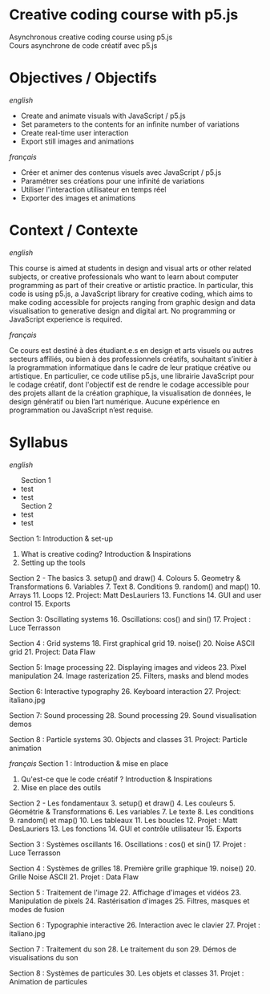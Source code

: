# Creative coding course with p5.js
Asynchronous creative coding course using p5.js
<br>Cours asynchrone de code créatif avec p5.js

# Objectives / Objectifs
_english_
- Create and animate visuals with JavaScript / p5.js
- Set parameters to the contents for an infinite number of variations
- Create real-time user interaction
- Export still images and animations

_français_
- Créer et animer des contenus visuels avec JavaScript / p5.js
- Paramétrer ses créations pour une infinité de variations
- Utiliser l'interaction utilisateur en temps réel
- Exporter des images et animations

# Context / Contexte
_english_

This course is aimed at students in design and visual arts or other related subjects, or creative professionals who want to learn about computer programming as part of their creative or artistic practice. In particular, this code is using p5.js, a JavaScript library for creative coding, which aims to make coding accessible for projects ranging from graphic design and data visualisation to generative design and digital art. No programming or JavaScript experience is required.

_français_

Ce cours est destiné à des étudiant.e.s en design et arts visuels ou autres secteurs affiliés, ou bien à des professionnels créatifs, souhaitant s’initier à la programmation informatique dans le cadre de leur pratique créative ou artistique. En particulier, ce code utilise p5.js, une librairie JavaScript pour le codage créatif, dont l'objectif est de rendre le codage accessible pour des projets allant de la création graphique, la visualisation de données, le design génératif ou bien l’art numérique. Aucune expérience en programmation ou JavaScript n’est requise.

# Syllabus
_english_

<ul>
  Section 1
  <li>test</li>
  <li>test</li>
  Section 2
  <li>test</li>
  <li>test</li>
</ul>

Section 1: Introduction & set-up
1. What is creative coding? Introduction & Inspirations
2. Setting up the tools

Section 2 - The basics
3. setup() and draw()
4. Colours
5. Geometry & Transformations
6. Variables
7. Text
8. Conditions
9. random() and map()
10. Arrays
11. Loops
12. Project: Matt DesLauriers
13. Functions
14. GUI and user control
15. Exports

Section 3: Oscillating systems
16. Oscillations: cos() and sin()
17. Project : Luce Terrasson

Section 4 : Grid systems
18. First graphical grid
19. noise()
20. Noise ASCII grid
21. Project: Data Flaw

Section 5: Image processing
22. Displaying images and videos
23. Pixel manipulation
24. Image rasterization
25. Filters, masks and blend modes

Section 6: Interactive typography
26. Keyboard interaction
27. Project: italiano.jpg

Section 7: Sound processing
28. Sound processing
29. Sound visualisation demos

Section 8 : Particle systems
30. Objects and classes
31. Project: Particle animation

_français_
Section 1 : Introduction & mise en place
1. Qu'est-ce que le code créatif ? Introduction & Inspirations
2. Mise en place des outils

Section 2 - Les fondamentaux
3. setup() et draw()
4. Les couleurs
5. Géométrie & Transformations
6. Les variables
7. Le texte
8. Les conditions
9. random() et map()
10. Les tableaux
11. Les boucles
12. Projet : Matt DesLauriers
13. Les fonctions
14. GUI et contrôle utilisateur
15. Exports

Section 3 : Systèmes oscillants
16. Oscillations : cos() et sin()
17. Projet : Luce Terrasson

Section 4 : Systèmes de grilles
18. Première grille graphique
19. noise()
20. Grille Noise ASCII
21. Projet : Data Flaw

Section 5 : Traitement de l'image
22. Affichage d'images et vidéos
23. Manipulation de pixels
24. Rastérisation d'images
25. Filtres, masques et modes de fusion

Section 6 : Typographie interactive
26. Interaction avec le clavier
27. Projet : italiano.jpg

Section 7 : Traitement du son
28. Le traitement du son
29. Démos de visualisations du son

Section 8 : Systèmes de particules
30. Les objets et classes
31. Projet : Animation de particules
